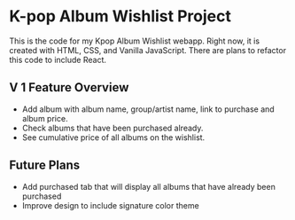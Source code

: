 # K-pop Album Wishlist Project

This is the code for my Kpop Album Wishlist webapp. Right now, it is created with HTML, CSS, and Vanilla JavaScript. There are plans to refactor this code to include React.

## V 1 Feature Overview

- Add album with album name, group/artist name, link to purchase and album price.
- Check albums that have been purchased already.
- See cumulative price of all albums on the wishlist.

## Future Plans

- Add purchased tab that will display all albums that have already been purchased
- Improve design to include signature color theme
